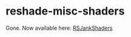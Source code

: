 # reshade-misc-shaders
Gone. Now available here: [RSJankShaders](https://github.com/Matsilagi/RSJankShaders)
